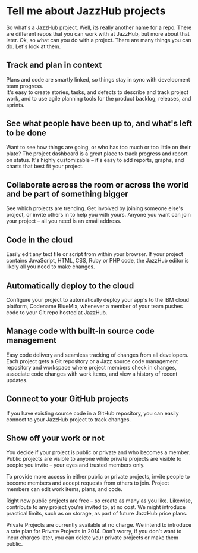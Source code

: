 # Tell me about JazzHub projects 

So what's a JazzHub project.  Well, its really another name
for a repo. There are different repos that you can work with at JazzHub, but 
more about that later. Ok, so what can you do with a project. There are
many things you can do. Let's look at them. 

## Track and plan in context
Plans and code are smartly linked, 
so things stay in sync with development team progress.	 
It's easy to create stories, tasks, and defects to describe and track 
project work, and to use agile planning tools for the product backlog, 
releases, and sprints.

## See what people have been up to, and what's left to be done
Want to see how things are going, 
or who has too much or too little on their plate? 
The project dashboard is a great place to track progress and 
report on status. It's highly customizable – 
it's easy to add reports, graphs, and charts that best fit your project.

## Collaborate across the room or across the world and be part of something bigger
See which projects are trending. 
Get involved by joining someone else's project, 
or invite others in to help you with yours. 
Anyone you want can join your project – all you need is an email address.

## Code in the cloud
Easily edit any text file or script from within your browser. 
If your project contains JavaScript, HTML, CSS, Ruby or PHP code, 
the JazzHub editor is likely all you need to make changes.

## Automatically deploy to the cloud
Configure your project to automatically deploy your app's to the IBM cloud 
platform, Codename BlueMix, 
whenever a member of your team pushes code to your Git repo hosted at 
JazzHub.

## Manage code with built-in source code management
Easy code delivery and seamless tracking of changes from 
all developers. 
Each project gets a Git repository or a Jazz source code management 
repository and workspace where project members check in changes, 
associate code changes with work items, and view a history of recent updates.

## Connect to your GitHub projects	
If you have existing source code in a GitHub repository, 
you can easily connect to your JazzHub project to track changes.

## Show off your work or not 
You decide if your project is public or private and who becomes a member. 
Public projects are visible to anyone while private projects 
are visible to people you invite – your eyes and trusted members only. 

To provide more access in either public or private projects, 
invite people to become members and accept requests from others to join. 
Project members can edit work items, plans, and code.

Right now public projects are free – so create as many as you like. 
Likewise, contribute to any project you're invited to, 
at no cost. We might introduce practical limits, such as on storage, 
as part of future JazzHub price plans. 

Private Projects are currently available at no charge. 
We intend to introduce a rate plan for Private Projects in 2014.
Don't worry, if you don't want to incur charges later, 
you can delete your private projects or make them public.
